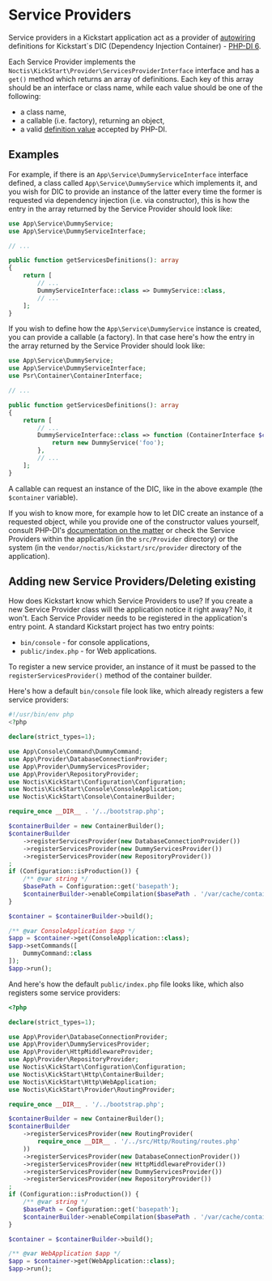 # Service Providers

Service providers in a Kickstart application act as a provider of [autowiring](https://php-di.org/doc/autowiring.html)
definitions for Kickstart`s DIC (Dependency Injection Container) - [PHP-DI 6](https://php-di.org/).

Each Service Provider implements the `Noctis\KickStart\Provider\ServicesProviderInterface` interface and has a `get()`
method which returns an array of definitions. Each key of this array should be an interface or class name, while each 
value should be one of the following:

* a class name,
* a callable (i.e. factory), returning an object,
* a valid [definition value](https://php-di.org/doc/php-definitions.html#definition-types) accepted by PHP-DI.

## Examples

For example, if there is an `App\Service\DummyServiceInterface` interface defined, a class called 
`App\Service\DummyService` which implements it, and you wish for DIC to provide an instance of the latter every time 
the former is requested via dependency injection (i.e. via constructor), this is how the entry in the array returned by 
the Service Provider should look like:

```php
use App\Service\DummyService;
use App\Service\DummyServiceInterface;

// ...

public function getServicesDefinitions(): array
{
    return [
        // ...
        DummyServiceInterface::class => DummyService::class,
        // ...
    ];
}
```

If you wish to define how the `App\Service\DummyService` instance is created, you can provide a callable (a factory).
In that case here's how the entry in the array returned by the Service Provider should look like:

```php
use App\Service\DummyService;
use App\Service\DummyServiceInterface;
use Psr\Container\ContainerInterface;

// ...

public function getServicesDefinitions(): array
{
    return [
        // ...
        DummyServiceInterface::class => function (ContainerInterface $container): DummyService {
            return new DummyService('foo');    
        },
        // ...
    ];
}
```

A callable can request an instance of the DIC, like in the above example (the `$container` variable).

If you wish to know more, for example how to let DIC create an instance of a requested object, while you provide one of
the constructor values yourself, consult PHP-DI's 
[documentation on the matter](https://php-di.org/doc/php-definitions.html#autowired-objects) or check the Service
Providers within the application (in the `src/Provider` directory) or the system (in the 
`vendor/noctis/kickstart/src/provider` directory of the application).

## Adding new Service Providers/Deleting existing

How does Kickstart know which Service Providers to use? If you create a new Service Provider class will the application
notice it right away? No, it won't. Each Service Provider needs to be registered in the application's entry point. A
standard Kickstart project has two entry points:

* `bin/console` - for console applications,
* `public/index.php` - for Web applications.

To register a new service provider, an instance of it must be passed to the `registerServicesProvider()` method of the
container builder.

Here's how a default `bin/console` file look like, which already registers a few service providers:

```php
#!/usr/bin/env php
<?php

declare(strict_types=1);

use App\Console\Command\DummyCommand;
use App\Provider\DatabaseConnectionProvider;
use App\Provider\DummyServicesProvider;
use App\Provider\RepositoryProvider;
use Noctis\KickStart\Configuration\Configuration;
use Noctis\KickStart\Console\ConsoleApplication;
use Noctis\KickStart\Console\ContainerBuilder;

require_once __DIR__ . '/../bootstrap.php';

$containerBuilder = new ContainerBuilder();
$containerBuilder
    ->registerServicesProvider(new DatabaseConnectionProvider())
    ->registerServicesProvider(new DummyServicesProvider())
    ->registerServicesProvider(new RepositoryProvider())
;
if (Configuration::isProduction()) {
    /** @var string */
    $basePath = Configuration::get('basepath');
    $containerBuilder->enableCompilation($basePath . '/var/cache/container');
}

$container = $containerBuilder->build();

/** @var ConsoleApplication $app */
$app = $container->get(ConsoleApplication::class);
$app->setCommands([
    DummyCommand::class
]);
$app->run();
```

And here's how the default `public/index.php` file looks like, which also registers some service providers:

```php
<?php

declare(strict_types=1);

use App\Provider\DatabaseConnectionProvider;
use App\Provider\DummyServicesProvider;
use App\Provider\HttpMiddlewareProvider;
use App\Provider\RepositoryProvider;
use Noctis\KickStart\Configuration\Configuration;
use Noctis\KickStart\Http\ContainerBuilder;
use Noctis\KickStart\Http\WebApplication;
use Noctis\KickStart\Provider\RoutingProvider;

require_once __DIR__ . '/../bootstrap.php';

$containerBuilder = new ContainerBuilder();
$containerBuilder
    ->registerServicesProvider(new RoutingProvider(
        require_once __DIR__ . '/../src/Http/Routing/routes.php'
    ))
    ->registerServicesProvider(new DatabaseConnectionProvider())
    ->registerServicesProvider(new HttpMiddlewareProvider())
    ->registerServicesProvider(new DummyServicesProvider())
    ->registerServicesProvider(new RepositoryProvider())
;
if (Configuration::isProduction()) {
    /** @var string */
    $basePath = Configuration::get('basepath');
    $containerBuilder->enableCompilation($basePath . '/var/cache/container');
}

$container = $containerBuilder->build();

/** @var WebApplication $app */
$app = $container->get(WebApplication::class);
$app->run();
```